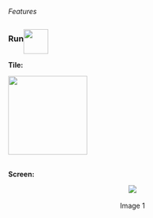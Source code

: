 _Features_

<h3 style="float: left">Run</h3>
<p style="float: left">
  <img src="https://cloud.githubusercontent.com/assets/2712405/18616543/c606bfb4-7d8b-11e6-933a-eba407c35444.png" width="50"></img>
</p>
<p style="clear: both"></p>

**Tile:**  
<p align=left>
  <img src="https://cloud.githubusercontent.com/assets/2712405/18616543/c606bfb4-7d8b-11e6-933a-eba407c35444.png" width="160"></img>
 <br><br>
</p>

**Screen:**
<br>
<p align=center>
  <img src="https://cloud.githubusercontent.com/assets/2712405/18616516/4fe35f68-7d8b-11e6-897f-51247c8a088c.png"></img>
 <br><br>
Image 1
</p>

